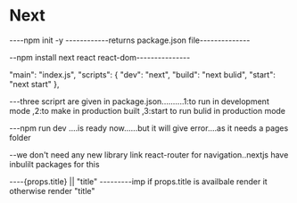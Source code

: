 # Next

----npm init -y                 ------------returns package.json file--------------


--npm install next react react-dom---------------


 "main": "index.js",
  "scripts": {
    "dev": "next",
    "build": "next bulid",
    "start": "next start"
  },
  
  ---three scriprt are given in package.json..........1:to run in development mode ,2:to make in production built ,3:start to run bulid in production mode
  
  
  ---npm run dev    ....is ready now......but it will give error....as it needs a pages folder
  
  --we don't need any new library link react-router for navigation..nextjs have inbulilt packages for this

----{props.title} ||  "title"     ---------imp if props.title is availbale render it otherwise render "title"
